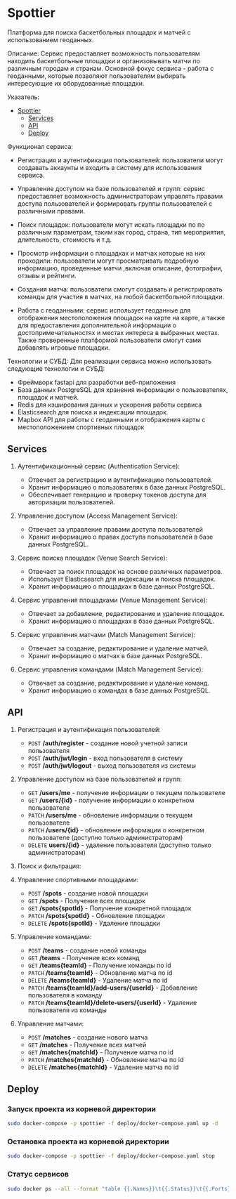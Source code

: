 # Spottier

Платформа для поиска баскетбольных площадок и матчей с использованием геоданных.

Описание:
Сервис предоставляет возможность пользователям находить баскетбольные площадки и организовывать матчи по различным городам и странам.
Основной фокус сервиса - работа с геоданными, которые позволяют пользователям выбирать интересующие их оборудованные площадки.

Указатель:

<!-- code_chunk_output -->

- [Spottier](#spottier)
  - [Services](#services)
  - [API](#api)
  - [Deploy](#deploy)

<!-- /code_chunk_output -->

Функционал сервиса:

- Регистрация и аутентификация пользователей: пользователи могут создавать аккаунты и входить в систему для использования сервиса.
  
- Управление доступом на базе пользователей и групп: сервис предоставляет возможность администраторам управлять правами доступа пользователей и формировать группы пользователей с различными правами.

- Поиск площадок: пользователи могут искать площадки по по различным параметрам, таким как город, страна, тип мероприятия, длительность, стоимость и т.д.

- Просмотр информации о площадках и матчах которые на них проходили: пользователи могут просматривать подробную информацию, проведенные матчи ,включая описание, фотографии, отзывы и рейтинги.

- Создания матча: пользователи смогут создавать и регистрировать команды для участия в матчах, на любой баскетбольной площадки.

- Работа с геоданными: сервис использует геоданные для отображения местоположения площадок на карте на карте, а также для предоставления дополнительной информации о достопримечательностях и местах интереса в выбранных местах. Также проверенные платформой пользователи смогут сами добавлять игровые площадки.

Технологии и СУБД:
Для реализации сервиса можно использовать следующие технологии и СУБД:

- Фреймворк fastapi для разработки веб-приложения
- База данных PostgreSQL для хранения информации о пользователях, площадок и матчей.
- Redis для кэширования данных и ускорения работы сервиса
- Elasticsearch для поиска и индексации площадок.
- Mapbox API для работы с геоданными и отображения карты с местоположением спортивных площадок

## Services

1. Аутентификационный сервис (Authentication Service):

   - Отвечает за регистрацию и аутентификацию пользователей.
   - Хранит информацию о пользователях в базе данных PostgreSQL.
   - Обеспечивает генерацию и проверку токенов доступа для авторизации пользователей.

2. Управление доступом (Access Management Service):

   - Отвечает за управление правами доступа пользователей
   - Хранит информацию о правах доступа пользователей в базе данных PostgreSQL.

3. Сервис поиска площадок (Venue Search Service):

   - Отвечает за поиск площадок на основе различных параметров.
   - Использует Elasticsearch для индексации и поиска площадок.
   - Хранит информацию о площадках в базе данных PostgreSQL.

4. Сервис управления площадками (Venue Management Service):

   - Отвечает за добавление, редактирование и удаление площадок.
   - Хранит информацию о площадках в базе данных PostgreSQL.

5. Сервис управления матчами (Match Management Service):

   - Отвечает за создание, редактирование и удаление матчей.
   - Хранит информацию о матчах в базе данных PostgreSQL.

6. Сервис управления командами (Match Management Service):

   - Отвечает за создание, редактирование и удаление команд.
   - Хранит информацию о командах в базе данных PostgreSQL.




## API

1. Регистрация и аутентификация пользователей:
   - `POST` **/auth/register** - создание новой учетной записи пользователя
   - `POST` **/auth/jwt/login** - вход пользователя в систему
   - `POST` **/auth/jwt/logout** - выход пользователя из системы
     </br>
2. Управление доступом на базе пользователей и групп:

   - `GET` **/users/me** - получение информации о текущем пользователе
   - `GET` **/users/{id}** - получение информации о конкретном пользователе
   - `PATCH` **/users/me** - обновление информации о текущем пользователе
   - `PATCH` **/users/{id}** - обновление информации о конкретном пользователе (доступно только администраторам)
   - `DELETE` **users/{id}** - удаление пользователя (доступно только администраторам)
     </br>

3. Поиск и фильтрация:
4. Управление спортивными площадками:
     - `POST` **/spots** - создание новой площадки
     - `GET` **/spots**  - Получение всех площадок
     - `GET` **/spots{spotId}** - Получение конкретной площадок
     - `PATCH` **/spots{spotId}** - Обновление площадки
     - `DELETE` **/spots{spotId}** - Удаление площадки
5. Управление командами:
     - `POST` **/teams** - создание новой команды
     - `GET` **/teams**  - Получение всех команд
     - `GET` **/teams{teamId}** - Получение команды по id
     - `PATCH` **/teams{teamId}** - Обновление  матча по id
     - `DELETE` **/teams{teamId}** - Удаление  матча по id
     - `PATCH` **/teams{teamId}/add-users/{userId}** - Добавление пользователя в команду
     - `PATCH` **/teams{teamId}/delete-users/{userId}** - Удаление пользователя из команды

6. Управление матчами:
     - `POST` **/matches** - создание нового матча
     - `GET` **/matches**  - Получение всех матчей
     - `GET` **/matches{matchId}** - Получение  матча по id
     - `PATCH` **/matches{matchId}** - Обновление  матча по id
     - `DELETE` **/matches{matchId}** - Удаление  матча по id


## Deploy

### Запуск проекта из корневой директории

```bash
sudo docker-compose -p spottier -f deploy/docker-compose.yaml up -d
```

### Остановка проекта из корневой директории
```bash
sudo docker-compose -p spottier -f deploy/docker-compose.yaml stop
```

### Статус сервисов
```bash
sudo docker ps --all --format "table {{.Names}}\t{{.Status}}\t{{.Ports}}"
```
